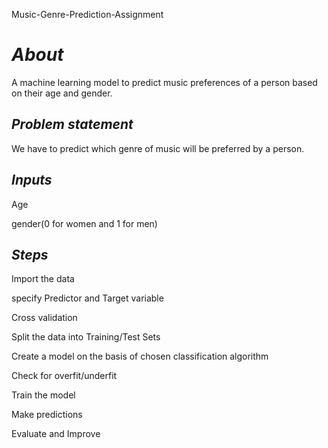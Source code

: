Music-Genre-Prediction-Assignment
# *About*
A machine learning model to predict music preferences of a person based on their age and gender.

## *Problem statement*
We have to predict which genre of music will be preferred by a person.

## *Inputs*
Age

gender(0 for women and 1 for men)

## *Steps*
Import the data

specify Predictor and Target variable

Cross validation

Split the data into Training/Test Sets

Create a model on the basis of chosen classification algorithm

Check for overfit/underfit

Train the model

Make predictions

Evaluate and Improve
